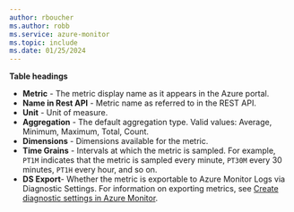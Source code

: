 ```yaml
---
author: rboucher
ms.author: robb
ms.service: azure-monitor
ms.topic: include
ms.date: 01/25/2024
---
```


**Table headings**
  
- **Metric** - The metric display name as it appears in the Azure portal.
- **Name in Rest API** - Metric name as referred to in the REST API.
- **Unit** - Unit of measure.
- **Aggregation** - The default aggregation type. Valid values: Average, Minimum, Maximum, Total, Count.
- **Dimensions** - Dimensions available for the metric.
- **Time Grains** - Intervals at which the metric is sampled. For example, `PT1M` indicates that the metric is sampled every minute, `PT30M` every 30 minutes, `PT1H` every hour, and so on.
- **DS Export**- Whether the metric is exportable to Azure Monitor Logs via Diagnostic Settings. For information on exporting metrics, see [Create diagnostic settings in Azure Monitor](/azure/azure-monitor/essentials/create-diagnostic-settings?tabs=portal).

